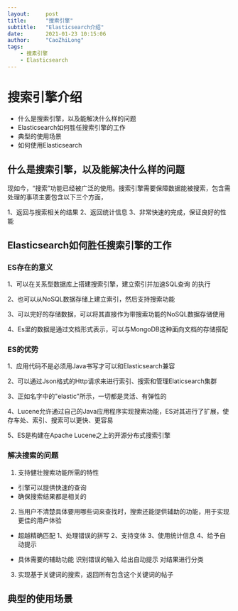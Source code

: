 ```yaml
---
layout:     post
title:      "搜索引擎"
subtitle:   "Elasticsearch介绍"
date:       2021-01-23 10:15:06
author:     "CaoZhiLong"
tags:
    - 搜素引擎
    - Elasticsearch
---
```



# 搜索引擎介绍

- 什么是搜索引擎，以及能解决什么样的问题
- Elasticsearch如何胜任搜索引擎的工作
- 典型的使用场景
- 如何使用Elasticsearch

## 什么是搜索引擎，以及能解决什么样的问题

现如今，“搜索”功能已经被广泛的使用。搜索引擎需要保障数据能被搜索，包含需处理的事项主要包含以下三个方面，

1、返回与搜索相关的结果
2、返回统计信息
3、非常快速的完成，保证良好的性能



## Elasticsearch如何胜任搜索引擎的工作


### ES存在的意义

1、可以在关系型数据库上搭建搜索引擎，建立索引并加速SQL查询 的执行

2、也可以从NoSQL数据存储上建立索引，然后支持搜索功能

3、可以完好的存储数据，可以将其直接作为带搜索功能的NoSQL数据存储使用

4、Es里的数据是通过文档形式表示，可以与MongoDB这种面向文档的存储搭配

### ES的优势

1、应用代码不是必须用Java书写才可以和Elasticsearch兼容

2、可以通过Json格式的Http请求来进行索引、搜索和管理Elaticsearch集群

3、正如名字中的"elastic"所示，一切都是灵活、有弹性的

4、Lucene允许通过自己的Java应用程序实现搜索功能，ES对其进行了扩展，使存车处、索引、搜索可以更快、更容易

5、ES是构建在Apache Lucene之上的开源分布式搜索引擎

### 解决搜索的问题

1. 支持健壮搜索功能所需的特性

-    引擎可以提供快速的查询
-    确保搜索结果都是相关的

2. 当用户不清楚具体要用哪些词来查找时，搜索还能提供辅助的功能，用于实现更佳的用户体验

 - 超越精确匹配
            1、处理错误的拼写
            2、支持变体
            3、使用统计信息
            4、给予自动提示
            
-  具体需要的辅助功能
        识别错误的输入
        给出自动提示
        对结果进行分类

3. 实现基于关键词的搜索，返回所有包含这个关键词的帖子



## 典型的使用场景







